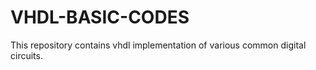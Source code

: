 # VHDL-BASIC-CODES
This repository contains vhdl implementation of various common digital circuits.
